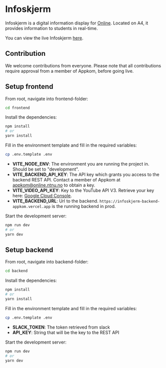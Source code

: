 # Infoskjerm

Infoskjerm is a digital information display for [Online](https://online.ntnu.no/). Located on A4, it provides information to students in real-time.

You can view the live Infoskjerm [here](https://infoskjerm-online.vercel.app/).

## Contribution

We welcome contributions from everyone. Please note that all contributions require approval from a member of Appkom, before going live.

## Setup frontend

From root, navigate into frontend-folder:

```bash
cd frontend
```

Install the dependencies:

```bash
npm install
# or
yarn install
```

Fill in the environment template and fill in the required variables:

```bash
cp .env.template .env
```

- **VITE_NODE_ENV**: The environment you are running the project in. Should be set to "development".
- **VITE_BACKEND_API_KEY**: The API key which grants you access to the backend REST API. Contact a member of Appkom at [appkom@online.ntnu.no](mailto:appkom@online.ntnu.no) to obtain a key.
- **VITE_VIDEO_API_KEY**: Key to the YouTube API V3. Retrieve your key here: [Google Cloud Console](https://console.cloud.google.com/apis/library/youtube.googleapis.com).
- **VITE_BACKEND_URL**: Url to the backend. `https://infoskjerm-backend-appkom.vercel.app` is the running backend in prod.


Start the development server:

```bash
npm run dev
# or
yarn dev
```

## Setup backend

From root, navigate into backend-folder:

```bash
cd backend
```

Install the dependencies:

```bash
npm install
# or
yarn install
```

Fill in the environment template and fill in the required variables:

```bash
cp .env.template .env
```

- **SLACK_TOKEN**: The token retrieved from slack
- **API_KEY**: String that will be the key to the REST API


Start the development server:

```bash
npm run dev
# or
yarn dev
```